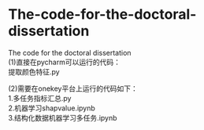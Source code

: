 # The-code-for-the-doctoral-dissertation
The code for the doctoral dissertation  
(1)直接在pycharm可以运行的代码：  
提取颜色特征.py  

(2)需要在onekey平台上运行的代码如下：  
1.多任务指标汇总.py  
2.机器学习shapvalue.ipynb  
3.结构化数据机器学习多任务.ipynb  
